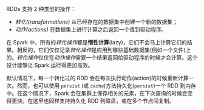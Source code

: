 RDDs 支持 2 种类型的操作：

- *转化(transformations)* 从已经存在的数据集中创建一个新的数据集；
- *动作(actions)* 在数据集上进行计算之后返回一个值到驱动程序。

在 Spark 中，所有的*转化操作*都是**惰性计算**(lazy)，它们不会马上计算它们的结果。相反的，它们仅仅记录*转化操作*是应用到哪些基础数据集(例如一个文件)上的。*转化操作*仅仅在*动作操作*需要一个结果返回给驱动程序的时候才会计算。这个设计能够让 Spark 运行得更加高效。

默认情况下，每一个转化过的 RDD 会在每次执行动作(action)的时候重新计算一次。然而，也可以使用 `persist` (或 `cache`)方法持久化(`persist`)一个 RDD 到内存中。在这个情况下，Spark 会在集群上保存相关的元素，在下次查询的时候会变得更快。在这里也同样支持持久化 RDD 到磁盘，或在多个节点间复制。
